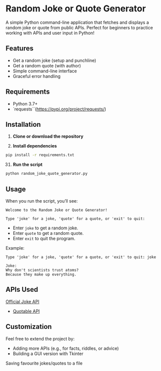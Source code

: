# Random Joke or Quote Generator

A simple Python command-line application that fetches and displays a random joke or quote from public APIs. Perfect for beginners to practice working with APIs and user input in Python!

## Features

* Get a random joke (setup and punchline)
* Get a random quote (with author)
* Simple command-line interface
* Graceful error handling

## Requirements

* Python 3.7+
* `requests``(https://pypi.org/project/requests/)

## Installation

1. **Clone or download the repository**

21. **Install dependencies**

   ```bash
   pip install -r requirements.txt
   ```

31. **Run the script**

   ```bash
   python random_joke_quote_generator.py
   ```

## Usage

When you run the script, you’ll see:

```
Welcome to the Random Joke or Quote Generator!

Type 'joke' for a joke, 'quote' for a quote, or 'exit' to quit:
```

* Enter `joke` to get a random joke.
* Enter `quote` to get a random quote.
* Enter `exit` to quit the program.

Example:

```
Type 'joke' for a joke, 'quote' for a quote, or 'exit' to quit: joke

Joke:
Why don't scientists trust atoms?
Because they make up everything.
```

## APIs Used


 [Official Joke API](https://official-joke-api.appspot.com/)
* [Quotable API](https://api.quotable.io/)

## Customization

Feel free to extend the project by:
* Adding more APIs (e.g., for facts, riddles, or advice)
* Building a GUI version with Tkinter

 Saving favourite jokes/quotes to a file
